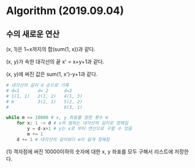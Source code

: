 # Algorithm (2019.09.04)

## 수의 새로운 연산

(x, 1)은 1~x까지의 합(sum(1, x))과 같다.

(x, y)가 속한 대각선의 끝 x' = x+y+1과 같다.

(x, y)에 써진 값은 sum(1, x')-y+1과 같다.



```python
# 대각선의 길이 d 순으로 기록
# d=1       d= 2      d=3
# 1(1, 1)   2(1, 2)   4(1, 3)
# m 	    3(2, 1)   5(2, 2)
#                     6(3, 1)

while m <= 10000 # x, y 좌표를 정한 횟수 m
	for x: 1 -> d # x의 범위는 대각선의 길이로 정해짐
		y = d-x+1 # y는 x로 부터 연산으로 구할 수 있음
		m += 1
	d += 1 # 대각선의 길이보다 m이 쉽게 정해짐
```



(1) 격자점에 써진 10000이하의 숫자에 대한 x, y 좌표를 모두 구해서 리스트에 저장한다.

